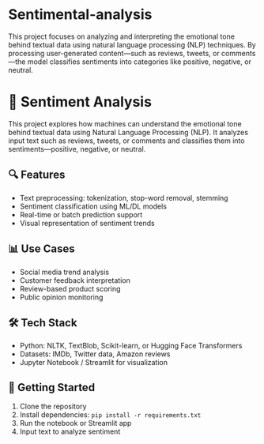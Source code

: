 # Sentimental-analysis
This project focuses on analyzing and interpreting the emotional tone behind textual data using natural language processing (NLP) techniques. By processing user-generated content—such as reviews, tweets, or comments—the model classifies sentiments into categories like positive, negative, or neutral.
# 🧠 Sentiment Analysis

This project explores how machines can understand the emotional tone behind textual data using Natural Language Processing (NLP). It analyzes input text such as reviews, tweets, or comments and classifies them into sentiments—positive, negative, or neutral.

## 🔍 Features
- Text preprocessing: tokenization, stop-word removal, stemming
- Sentiment classification using ML/DL models
- Real-time or batch prediction support
- Visual representation of sentiment trends

## 📊 Use Cases
- Social media trend analysis
- Customer feedback interpretation
- Review-based product scoring
- Public opinion monitoring

## 🛠️ Tech Stack
- Python: NLTK, TextBlob, Scikit-learn, or Hugging Face Transformers
- Datasets: IMDb, Twitter data, Amazon reviews
- Jupyter Notebook / Streamlit for visualization

## 🚀 Getting Started
1. Clone the repository
2. Install dependencies: `pip install -r requirements.txt`
3. Run the notebook or Streamlit app
4. Input text to analyze sentiment

